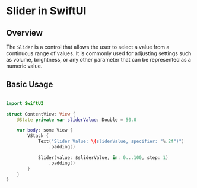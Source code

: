 # Slider in SwiftUI

## Overview
The `Slider` is a control that allows the user to select a value from a continuous range of values. It is commonly used for adjusting settings such as volume, brightness, or any other parameter that can be represented as a numeric value.

## Basic Usage

```swift

import SwiftUI

struct ContentView: View {
    @State private var sliderValue: Double = 50.0

    var body: some View {
        VStack {
            Text("Slider Value: \(sliderValue, specifier: "%.2f")")
                .padding()

            Slider(value: $sliderValue, in: 0...100, step: 1)
                .padding()
        }
    }
}